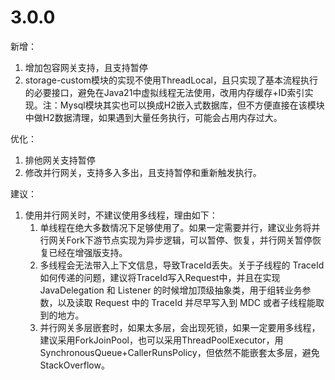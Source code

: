 # 3.0.0
新增：  
1. 增加包容网关支持，且支持暂停
2. storage-custom模块的实现不使用ThreadLocal，且只实现了基本流程执行的必要接口，避免在Java21中虚拟线程无法使用，改用内存缓存+ID索引实现。注：Mysql模块其实也可以换成H2嵌入式数据库，但不方便直接在该模块中做H2数据清理，如果遇到大量任务执行，可能会占用内存过大。

优化：  
1. 排他网关支持暂停
2. 修改并行网关，支持多入多出，且支持暂停和重新触发执行。

建议：
1. 使用并行网关时，不建议使用多线程，理由如下：
   1. 单线程在绝大多数情况下足够使用了。如果一定需要并行，建议业务将并行网关Fork下游节点实现为异步逻辑，可以暂停、恢复，并行网关暂停恢复已经在增强版支持。
   2. 多线程会无法带入上下文信息，导致TraceId丢失。关于子线程的 TraceId 如何传递的问题，建议将TraceId写入Request中，并且在实现 JavaDelegation 和 Listener 的时候增加顶级抽象类，用于组转业务参数，以及读取 Request 中的 TraceId 并尽早写入到 MDC 或者子线程能取到的地方。
   3. 并行网关多层嵌套时，如果太多层，会出现死锁，如果一定要用多线程，建议采用ForkJoinPool，也可以采用ThreadPoolExecutor，用SynchronousQueue+CallerRunsPolicy，但依然不能嵌套太多层，避免StackOverflow。
